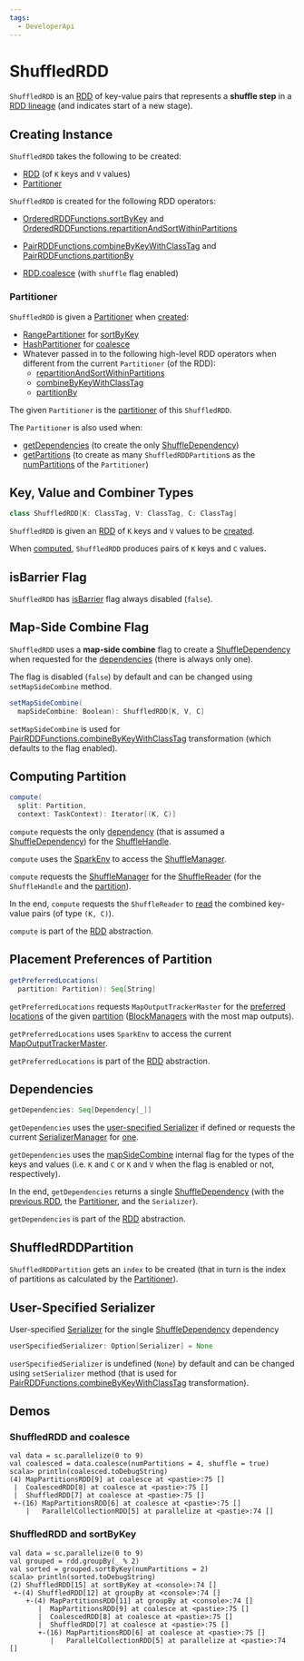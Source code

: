 ```yaml
---
tags:
  - DeveloperApi
---
```


# ShuffledRDD

`ShuffledRDD` is an [RDD](RDD.md) of key-value pairs that represents a **shuffle step** in a [RDD lineage](lineage.md) (and indicates start of a new stage).

## Creating Instance

`ShuffledRDD` takes the following to be created:

* <span id="prev"> [RDD](RDD.md) (of `K` keys and `V` values)
* [Partitioner](#part)

`ShuffledRDD` is created for the following RDD operators:

* [OrderedRDDFunctions.sortByKey](OrderedRDDFunctions.md#sortByKey) and [OrderedRDDFunctions.repartitionAndSortWithinPartitions](OrderedRDDFunctions.md#repartitionAndSortWithinPartitions)

* [PairRDDFunctions.combineByKeyWithClassTag](PairRDDFunctions.md#combineByKeyWithClassTag) and [PairRDDFunctions.partitionBy](PairRDDFunctions.md#partitionBy)

* [RDD.coalesce](spark-rdd-transformations.md#coalesce) (with `shuffle` flag enabled)

### <span id="part"> Partitioner

`ShuffledRDD` is given a [Partitioner](Partitioner.md) when [created](#creating-instance):

* [RangePartitioner](RangePartitioner.md) for [sortByKey](OrderedRDDFunctions.md#sortByKey)
* [HashPartitioner](HashPartitioner.md) for [coalesce](RDD.md#coalesce)
* Whatever passed in to the following high-level RDD operators when different from the current `Partitioner` (of the RDD):
    * [repartitionAndSortWithinPartitions](OrderedRDDFunctions.md#repartitionAndSortWithinPartitions)
    * [combineByKeyWithClassTag](PairRDDFunctions.md#combineByKeyWithClassTag)
    * [partitionBy](PairRDDFunctions.md#partitionBy)

The given `Partitioner` is the [partitioner](#partitioner) of this `ShuffledRDD`.

The `Partitioner` is also used when:

* [getDependencies](#getDependencies) (to create the only [ShuffleDependency](ShuffleDependency.md#partitioner))
* [getPartitions](#getPartitions) (to create as many `ShuffledRDDPartition`s as the [numPartitions](Partitioner.md#numPartitions) of the `Partitioner`)

## Key, Value and Combiner Types

```scala
class ShuffledRDD[K: ClassTag, V: ClassTag, C: ClassTag]
```

`ShuffledRDD` is given an [RDD](#prev) of `K` keys and `V` values to be [created](#creating-instance).

When [computed](#compute), `ShuffledRDD` produces pairs of `K` keys and `C` values.

## <span id="isBarrier"> isBarrier Flag

`ShuffledRDD` has [isBarrier](RDD.md#isBarrier) flag always disabled (`false`).

## <span id="mapSideCombine"><span id="setMapSideCombine"> Map-Side Combine Flag

`ShuffledRDD` uses a **map-side combine** flag to create a [ShuffleDependency](ShuffleDependency.md) when requested for the [dependencies](#getDependencies) (there is always only one).

The flag is disabled (`false`) by default and can be changed using `setMapSideCombine` method.

```scala
setMapSideCombine(
  mapSideCombine: Boolean): ShuffledRDD[K, V, C]
```

`setMapSideCombine` is used for [PairRDDFunctions.combineByKeyWithClassTag](PairRDDFunctions.md#combineByKeyWithClassTag) transformation (which defaults to the flag enabled).

## <span id="compute"> Computing Partition

```scala
compute(
  split: Partition,
  context: TaskContext): Iterator[(K, C)]
```

`compute` requests the only [dependency](RDD.md#dependencies) (that is assumed a [ShuffleDependency](ShuffleDependency.md)) for the [ShuffleHandle](ShuffleDependency.md#shuffleHandle).

`compute` uses the [SparkEnv](../SparkEnv.md) to access the [ShuffleManager](../SparkEnv.md#shuffleManager).

`compute` requests the [ShuffleManager](../shuffle/ShuffleManager.md#shuffleManager) for the [ShuffleReader](../shuffle/ShuffleManager.md#getReader) (for the `ShuffleHandle` and the [partition](Partition.md)).

In the end, `compute` requests the `ShuffleReader` to [read](../shuffle/ShuffleReader.md#read) the combined key-value pairs (of type `(K, C)`).

`compute` is part of the [RDD](RDD.md#compute) abstraction.

## <span id="getPreferredLocations"> Placement Preferences of Partition

```scala
getPreferredLocations(
  partition: Partition): Seq[String]
```

`getPreferredLocations` requests `MapOutputTrackerMaster` for the [preferred locations](../scheduler/MapOutputTrackerMaster.md#getPreferredLocationsForShuffle) of the given [partition](Partition.md) ([BlockManagers](../storage/BlockManager.md) with the most map outputs).

`getPreferredLocations` uses `SparkEnv` to access the current [MapOutputTrackerMaster](../SparkEnv.md#mapOutputTracker).

`getPreferredLocations` is part of the [RDD](RDD.md#compute) abstraction.

## <span id="getDependencies"> Dependencies

```scala
getDependencies: Seq[Dependency[_]]
```

`getDependencies` uses the [user-specified Serializer](#userSpecifiedSerializer) if defined or requests the current [SerializerManager](../serializer/SerializerManager.md) for [one](../serializer/SerializerManager.md#getSerializer).

`getDependencies` uses the [mapSideCombine](#mapSideCombine) internal flag for the types of the keys and values (i.e. `K` and `C` or `K` and `V` when the flag is enabled or not, respectively).

In the end, `getDependencies` returns a single [ShuffleDependency](ShuffleDependency.md) (with the [previous RDD](#prev), the [Partitioner](#part), and the `Serializer`).

`getDependencies` is part of the [RDD](RDD.md#getDependencies) abstraction.

## <span id="ShuffledRDDPartition"> ShuffledRDDPartition

`ShuffledRDDPartition` gets an `index` to be created (that in turn is the index of partitions as calculated by the [Partitioner](#part)).

## <span id="userSpecifiedSerializer"> User-Specified Serializer

User-specified [Serializer](../serializer/Serializer.md) for the single [ShuffleDependency](ShuffleDependency.md) dependency

```scala
userSpecifiedSerializer: Option[Serializer] = None
```

`userSpecifiedSerializer` is undefined (`None`) by default and can be changed using `setSerializer` method (that is used for [PairRDDFunctions.combineByKeyWithClassTag](PairRDDFunctions.md#combineByKeyWithClassTag) transformation).

## Demos

### ShuffledRDD and coalesce

```text
val data = sc.parallelize(0 to 9)
val coalesced = data.coalesce(numPartitions = 4, shuffle = true)
scala> println(coalesced.toDebugString)
(4) MapPartitionsRDD[9] at coalesce at <pastie>:75 []
 |  CoalescedRDD[8] at coalesce at <pastie>:75 []
 |  ShuffledRDD[7] at coalesce at <pastie>:75 []
 +-(16) MapPartitionsRDD[6] at coalesce at <pastie>:75 []
    |   ParallelCollectionRDD[5] at parallelize at <pastie>:74 []
```

### ShuffledRDD and sortByKey

```text
val data = sc.parallelize(0 to 9)
val grouped = rdd.groupBy(_ % 2)
val sorted = grouped.sortByKey(numPartitions = 2)
scala> println(sorted.toDebugString)
(2) ShuffledRDD[15] at sortByKey at <console>:74 []
 +-(4) ShuffledRDD[12] at groupBy at <console>:74 []
    +-(4) MapPartitionsRDD[11] at groupBy at <console>:74 []
       |  MapPartitionsRDD[9] at coalesce at <pastie>:75 []
       |  CoalescedRDD[8] at coalesce at <pastie>:75 []
       |  ShuffledRDD[7] at coalesce at <pastie>:75 []
       +-(16) MapPartitionsRDD[6] at coalesce at <pastie>:75 []
          |   ParallelCollectionRDD[5] at parallelize at <pastie>:74 []
```
